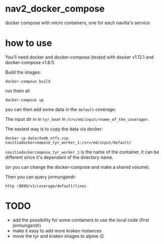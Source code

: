 # nav2_docker_compose
docker compose with micro containers, one for each navitia's service

# how to use
You'll need docker and docker-compose (tested with docker v1.12.1 and docker-compose v1.8.1)

Build the images:

`docker-compose build`

run them all

`docker-compose up`

you can then add some data in the `default` coverage:

The input dir in in `tyr_beat` in `/srv/ed/input/<name_of_the_coverage>`.

The easiest way is to copy the data via docker:

`docker cp data/dumb_ntfs.zip navitiadockercompose_tyr_worker_1:/srv/ed/input/default/`

`navitiadockercompose_tyr_worker_1` is the name of the container, it can be different since it's dependant of the directory name.

(or you can change the docker-compose and make a shared volume).

Then you can query jormungandr:

`http :9090/v1/coverage/default/lines`

# TODO
- add the possibility for some containers to use the local code (first jormungandr)
- make it easy to add more kraken instances
- move the tyr and kraken images to alpine :wink:

